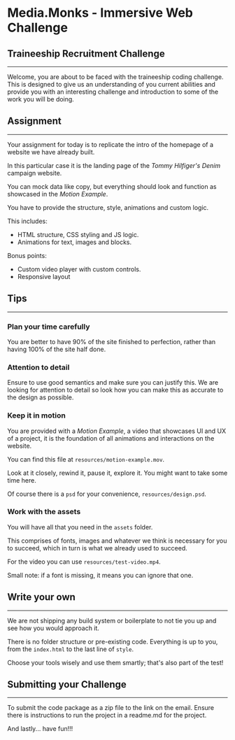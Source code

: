 # Media.Monks - Immersive Web Challenge

## Traineeship Recruitment Challenge 
- - - -
Welcome, you are about to be faced with the traineeship coding challenge. This is designed to give us an understanding of you current abilities and provide you with an interesting challenge and introduction to some of the work you will be doing.

## Assignment
- - - -
Your assignment for today is to replicate the intro of the homepage of a website we have already built.

In this particular case it is the landing page of the _Tommy Hilfiger's Denim_ campaign website.

You can mock data like copy, but everything should look and function as showcased in the _Motion Example_.


You have to provide the structure, style, animations and custom logic.

This includes:

- HTML structure, CSS styling and JS logic.
- Animations for text, images and blocks.

Bonus points:

- Custom video player with custom controls.
- Responsive layout

## Tips
- - - -
### Plan your time carefully

You are better to have 90% of the site finished to perfection, rather than having 100% of the site half done.

### Attention to detail

Ensure to use good semantics and make sure you can justify this. We are looking for attention to detail so look how you can make this as accurate to the design as possible.

### Keep it in motion

You are provided with a _Motion Example_, a video that showcases UI and UX of a project, it is the foundation of all animations and interactions on the website.

You can find this file at `resources/motion-example.mov`.

Look at it closely, rewind it, pause it, explore it.
You might want to take some time here.

Of course there is a `psd` for your convenience, `resources/design.psd`.

### Work with the assets


You will have all that you need in the `assets` folder.

This comprises of fonts, images and whatever we think is necessary for you to succeed, which in turn is what we already used to succeed.

For the video you can use `resources/test-video.mp4`.

Small note: if a font is missing, it means you can ignore that one.

## Write your own
- - - -

We are not shipping any build system or boilerplate to not tie you up and see how you would approach it.

There is no folder structure or pre-existing code. Everything is up to you, from the `index.html` to the last line of `style`.

Choose your tools wisely and use them smartly; that's also part of the test!

## Submitting your Challenge
- - - -

To submit the code package as a zip file to the link on the email. Ensure there is instructions to run the project in a readme.md for the project.

And lastly... have fun!!!
